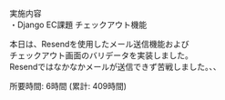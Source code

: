 実施内容  
・Django EC課題 チェックアウト機能  

本日は、Resendを使用したメール送信機能および  
チェックアウト画面のバリデータを実装しました。  
Resendではなかなかメールが送信できず苦戦しました。、、  

所要時間: 6時間 (累計: 409時間)  